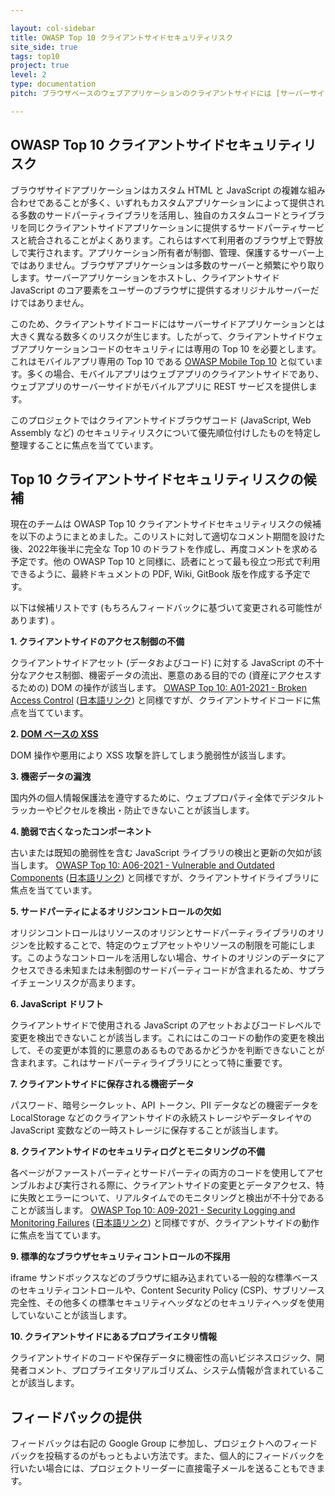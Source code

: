 ```yaml
---

layout: col-sidebar
title: OWASP Top 10 クライアントサイドセキュリティリスク
site_side: true
tags: top10
project: true
level: 2
type: documentation
pitch: ブラウザベースのウェブアプリケーションのクライアントサイドには [サーバーサイド](https://owasp.org/www-project-top-ten/) とは異なるセキュリティ課題があります。

---
```

<!-- rebuild 40 -->

## OWASP Top 10 クライアントサイドセキュリティリスク

ブラウザサイドアプリケーションはカスタム HTML と JavaScript の複雑な組み合わせであることが多く、いずれもカスタムアプリケーションによって提供される多数のサードパーティライブラリを活用し、独自のカスタムコードとライブラリを同じクライアントサイドアプリケーションに提供するサードパーティサービスと統合されることがよくあります。これらはすべて利用者のブラウザ上で野放しで実行されます。アプリケーション所有者が制御、管理、保護するサーバー上ではありません。ブラウザアプリケーションは多数のサーバーと頻繁にやり取りします。サーバーアプリケーションをホストし、クライアントサイド JavaScript のコア要素をユーザーのブラウザに提供するオリジナルサーバーだけではありません。

このため、クライアントサイドコードにはサーバーサイドアプリケーションとは大きく異なる数多くのリスクが生じます。したがって、クライアントサイドウェブアプリケーションコードのセキュリティには専用の Top 10 を必要とします。これはモバイルアプリ専用の Top 10 である [OWASP Mobile Top 10](https://owasp.org/www-project-mobile-top-10/) と似ています。多くの場合、モバイルアプリはウェブアプリのクライアントサイドであり、ウェブアプリのサーバーサイドがモバイルアプリに REST サービスを提供します。

このプロジェクトではクライアントサイドブラウザコード (JavaScript, Web Assembly など) のセキュリティリスクについて優先順位付けしたものを特定し整理することに焦点を当てています。

## Top 10 クライアントサイドセキュリティリスクの候補

現在のチームは OWASP Top 10 クライアントサイドセキュリティリスクの候補を以下のようにまとめました。このリストに対して適切なコメント期間を設けた後、2022年後半に完全な Top 10 のドラフトを作成し、再度コメントを求める予定です。他の OWASP Top 10 と同様に、読者にとって最も役立つ形式で利用できるように、最終ドキュメントの PDF, Wiki, GitBook 版を作成する予定です。

以下は候補リストです (もちろんフィードバックに基づいて変更される可能性があります) 。

**1. クライアントサイドのアクセス制御の不備**

クライアントサイドアセット (データおよびコード) に対する JavaScript の不十分なアクセス制御、機密データの流出、悪意のある目的での (資産にアクセスするための) DOM の操作が該当します。 [OWASP Top 10: A01-2021 - Broken Access Control](https://owasp.org/Top10/A01_2021-Broken_Access_Control/) ([日本語リンク](https://owasp.org/Top10/ja/A01_2021-Broken_Access_Control/)) と同様ですが、クライアントサイドコードに焦点を当てています。

**2. [DOM ベースの XSS](https://owasp.org/www-community/attacks/DOM_Based_XSS)**

DOM 操作や悪用により XSS 攻撃を許してしまう脆弱性が該当します。

**3. 機密データの漏洩**

国内外の個人情報保護法を遵守するために、ウェブプロパティ全体でデジタルトラッカーやピクセルを検出・防止できないことが該当します。

**4. 脆弱で古くなったコンポーネント**

古いまたは既知の脆弱性を含む JavaScript ライブラリの検出と更新の欠如が該当します。 [OWASP Top 10: A06-2021 - Vulnerable and Outdated Components](https://owasp.org/Top10/A06_2021-Vulnerable_and_Outdated_Components/) ([日本語リンク](https://owasp.org/Top10/ja/A06_2021-Vulnerable_and_Outdated_Components/)) と同様ですが、クライアントサイドライブラリに焦点を当てています。

**5. サードパーティによるオリジンコントロールの欠如**

オリジンコントロールはリソースのオリジンとサードパーティライブラリのオリジンを比較することで、特定のウェブアセットやリソースの制限を可能にします。このようなコントロールを活用しない場合、サイトのオリジンのデータにアクセスできる未知または未制御のサードパーティコードが含まれるため、サプライチェーンリスクが高まります。

**6. JavaScript ドリフト**

クライアントサイドで使用される JavaScript のアセットおよびコードレベルで変更を検出できないことが該当します。これにはこのコードの動作の変更を検出して、その変更が本質的に悪意のあるものであるかどうかを判断できないことが含まれます。これはサードパーティライブラリにとって特に重要です。

**7. クライアントサイドに保存される機密データ**

パスワード、暗号シークレット、API トークン、PII データなどの機密データを LocalStorage などのクライアントサイドの永続ストレージやデータレイヤの JavaScript 変数などの一時ストレージに保存することが該当します。

**8. クライアントサイドのセキュリティログとモニタリングの不備**

各ページがファーストパーティとサードパーティの両方のコードを使用してアセンブルおよび実行される際に、クライアントサイドの変更とデータアクセス、特に失敗とエラーについて、リアルタイムでのモニタリングと検出が不十分であることが該当します。 [OWASP Top 10: A09-2021 - Security Logging and Monitoring Failures](https://owasp.org/Top10/A09_2021-Security_Logging_and_Monitoring_Failures/) ([日本語リンク](https://owasp.org/Top10/ja/A09_2021-Security_Logging_and_Monitoring_Failures/)) と同様ですが、クライアントサイドの動作に焦点を当てています。

**9. 標準的なブラウザセキュリティコントロールの不採用**

iframe サンドボックスなどのブラウザに組み込まれている一般的な標準ベースのセキュリティコントロールや、Content Security Policy (CSP)、サブリソース完全性、その他多くの標準セキュリティヘッダなどのセキュリティヘッダを使用していないことが該当します。

**10. クライアントサイドにあるプロプライエタリ情報**

クライアントサイドのコードや保存データに機密性の高いビジネスロジック、開発者コメント、プロプライエタリアルゴリズム、システム情報が含まれていることが該当します。


## フィードバックの提供

フィードバックは右記の Google Group に参加し、プロジェクトへのフィードバックを投稿するのがもっともよい方法です。また、個人的にフィードバックを行いたい場合には、プロジェクトリーダーに直接電子メールを送ることもできます。
